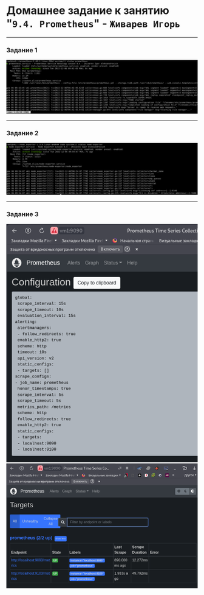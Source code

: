 # Домашнее задание к занятию "`9.4. Prometheus`" - `Живарев Игорь`


---

### Задание 1



![Название скриншота 1](img/9.4-01.png)


---

### Задание 2



![Название скриншота 1](img/9.4-02.png)



---

### Задание 3



![Название скриншота 1](img/9.4-03.png)
![Название скриншота 1](img/9.4-04.png)


